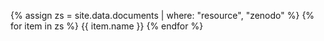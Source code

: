 {% assign zs = site.data.documents | where: "resource", "zenodo" %}
{% for item in zs %}
{{ item.name }}
{% endfor %}




<div class="hidden">
	<script type="text/javascript">
			var images = new Array()
			function preload() {
				for (i = 0; i < preload.arguments.length; i++) {
					images[i] = new Image()
					images[i].src = preload.arguments[i]
				}
			}
						preload(
						"https://zenodo.org/badge/DOI/10.5281/zenodo.3840266.svg",
						"https://zenodo.org/badge/DOI/10.5281/zenodo.3887326.svg",
						)
	</script>
</div>
